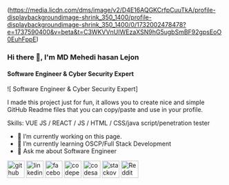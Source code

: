 (https://media.licdn.com/dms/image/v2/D4E16AQGKCrfpCuuTkA/profile-displaybackgroundimage-shrink_350_1400/profile-displaybackgroundimage-shrink_350_1400/0/1732002478478?e=1737590400&v=beta&t=C3WKVVnUIWEzaXSN9hG5ugbSmBF92gpsEoO0EuhFppE)

### Hi there 👋, I'm MD Mehedi hasan Lejon
####  Software Engineer & Cyber Security Expert
![ Software Engineer & Cyber Security Expert]

I made this project just for fun, it allows you to create nice and simple GitHub Readme files that you can copy/paste and use in your profile.

Skills: VUE JS / REACT / JS / HTML / CSS/java script/penetration tester

- 🔭 I’m currently working on this page. 
- 🌱 I’m currently learning OSCP/Full Stack Development 
- 💬 Ask me about Software Engineer 


[<img src='https://cdn.jsdelivr.net/npm/simple-icons@3.0.1/icons/github.svg' alt='github' height='40'>](https://github.com/lejon369)  [<img src='https://cdn.jsdelivr.net/npm/simple-icons@3.0.1/icons/linkedin.svg' alt='linkedin' height='40'>](https://www.linkedin.com/in/lejon369/)  [<img src='https://cdn.jsdelivr.net/npm/simple-icons@3.0.1/icons/facebook.svg' alt='facebook' height='40'>](https://www.facebook.com/Lijon369)  [<img src='https://cdn.jsdelivr.net/npm/simple-icons@3.0.1/icons/codepen.svg' alt='codepen' height='40'>](https://codepen.io/lejon369)  [<img src='https://cdn.jsdelivr.net/npm/simple-icons@3.0.1/icons/codesandbox.svg' alt='codesandbox' height='40'>](https://codesandbox.io/u/lejon369)  [<img src='https://cdn.jsdelivr.net/npm/simple-icons@3.0.1/icons/stackoverflow.svg' alt='stackoverflow' height='40'>](https://stackoverflow.com/users/lejon369)  [<img src='https://cdn.jsdelivr.net/npm/simple-icons@3.0.1/icons/reddit.svg' alt='Reddit' height='40'>](https://www.reddit.com/user/lejon369)  

